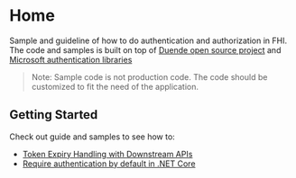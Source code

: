 # Home

Sample and guideline of how to do authentication and authorization in FHI. The code and samples is built on top of [Duende open source project](https://github.com/DuendeSoftware/foss)
and [Microsoft authentication libraries](https://learn.microsoft.com/en-us/aspnet/core/security/authentication/?view=aspnetcore-9.0#authentication-handler)

> Note: Sample code is not production code. The code should be customized to fit the need of the application.

## Getting Started

Check out guide and samples to see how to:

- [Token Expiry Handling with Downstream APIs](./developer-guideline/token-expiry-downstream-api.md)
- [Require authentication by default in .NET Core](./developer-guideline/protecting-enpoints.md)

